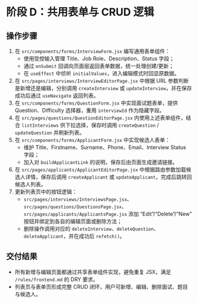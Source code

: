 # 阶段 D：共用表单与 CRUD 逻辑

## 操作步骤
1. 在 `src/components/forms/InterviewForm.jsx` 编写通用表单组件：
   - 使用受控输入管理 Title、Job Role、Description、Status 字段；
   - 通过 `onSubmit` 回调向页面层返回表单数据，统一处理创建/更新；
   - 在 `useEffect` 中侦听 `initialValues`，进入编辑模式时回显原数据。
2. 在 `src/pages/interviews/InterviewEditorPage.jsx` 中根据 URL 参数判断是新增还是编辑，分别调用 `createInterview` 或 `updateInterview`，并在保存成功后通过 `useNavigate` 返回列表。
3. 在 `src/components/forms/QuestionForm.jsx` 中实现面试题表单，提供 Question、Difficulty 选择器，重用 `interviewId` 作为隐藏字段。
4. 在 `src/pages/questions/QuestionEditorPage.jsx` 内使用上述表单组件，结合 `listInterviews` 供下拉选择，保存时调用 `createQuestion` / `updateQuestion` 并刷新列表。
5. 在 `src/components/forms/ApplicantForm.jsx` 中实现候选人表单：
   - 维护 Title、Firstname、Surname、Phone、Email、Interview Status 字段；
   - 加入对 `buildApplicantLink` 的说明，保存后由页面生成邀请链接。
6. 在 `src/pages/applicants/ApplicantEditorPage.jsx` 中根据路由参数加载候选人详情，保存后调用 `createApplicant` 或 `updateApplicant`，完成后跳转回候选人列表。
7. 更新列表页中的按钮逻辑：
   - `src/pages/interviews/InterviewsPage.jsx`、`src/pages/questions/QuestionsPage.jsx`、`src/pages/applicants/ApplicantsPage.jsx` 添加 “Edit”/“Delete”/“New” 按钮并绑定到各自的编辑页面或删除方法；
   - 删除操作调用对应的 `deleteInterview`、`deleteQuestion`、`deleteApplicant`，并在成功后 `refetch()`。

## 交付结果
- 所有新增与编辑页面都通过共享表单组件实现，避免重复 JSX，满足 `/rules/frontend.md` 的 DRY 要求。
- 列表页与表单页形成完整 CRUD 闭环，用户可新增、编辑、删除面试、题目与候选人。
